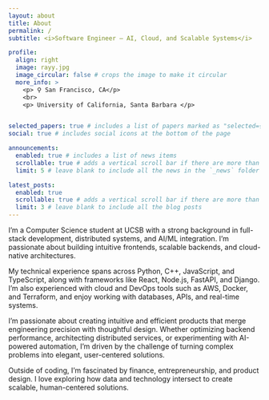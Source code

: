```yaml
---
layout: about
title: About
permalink: /
subtitle: <i>Software Engineer — AI, Cloud, and Scalable Systems</i>

profile:
  align: right
  image: rayy.jpg
  image_circular: false # crops the image to make it circular
  more_info: >
    <p> ⚲ San Francisco, CA</p>
    <br>
    <p> University of California, Santa Barbara </p>


selected_papers: true # includes a list of papers marked as "selected={true}"
social: true # includes social icons at the bottom of the page

announcements:
  enabled: true # includes a list of news items
  scrollable: true # adds a vertical scroll bar if there are more than 3 news items
  limit: 5 # leave blank to include all the news in the `_news` folder

latest_posts:
  enabled: true
  scrollable: true # adds a vertical scroll bar if there are more than 3 new posts items
  limit: 3 # leave blank to include all the blog posts
---
```


I’m a Computer Science student at UCSB with a strong background in full-stack development, distributed systems, and AI/ML integration. I’m passionate about building intuitive frontends, scalable backends, and cloud-native architectures.

My technical experience spans across Python, C++, JavaScript, and TypeScript, along with frameworks like React, Node.js, FastAPI, and Django. I’m also experienced with cloud and DevOps tools such as AWS, Docker, and Terraform, and enjoy working with databases, APIs, and real-time systems.

I’m passionate about creating intuitive and efficient products that merge engineering precision with thoughtful design. Whether optimizing backend performance, architecting distributed services, or experimenting with AI-powered automation, I’m driven by the challenge of turning complex problems into elegant, user-centered solutions.

Outside of coding, I’m fascinated by finance, entrepreneurship, and product design. I love exploring how data and technology intersect to create scalable, human-centered solutions.
